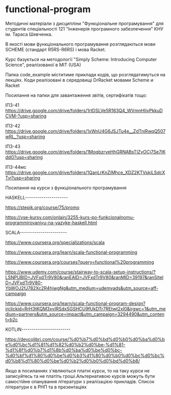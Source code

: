 # functional-program

Методичні матеріали з дисципліни "Функціональне програмування" для студентів спеціальності 121 "Інженерія програмного забезпечення" КНУ ім. Тараса Шевченка. 

В якості мови функціонального програмування розглядаються мови SCHEME (стандарт R5RS-R6RS)  і мова Racket. 

Курс базується на методології "Simply Scheme: Introducing Computer Science", реалізованої в MIT (USA)

Папка code_example міститиме приклади кодів, що розглядатимуться на лекціях.  Коди реалізовані в середовищі DrRacket мовами Scheme  и Racket

Посилання на папки для завантаження звітів, сертифікатів тощо:

ІПЗ-41   https://drive.google.com/drive/folders/1rtDSLVe5R183Q4_WVmnHIivPkkuDCVM-?usp=sharing

ІПЗ-42   https://drive.google.com/drive/folders/1xWnU4G6JSJTu4e__ZdTniRwqQ507wRL_?usp=sharing

ІПЗ-43   https://drive.google.com/drive/folders/1MoqbzryeHhGRNABsTIZyOCj7Se7IKddG?usp=sharing

ІПЗ-44мс https://drive.google.com/drive/folders/1QanLrKnZiMhce_XDZ2KTVskiLSdcXTvj?usp=sharing

 Посилання на курси з функціонального програмування
 
 HASKELL---------------------
 
 https://stepik.org/course/75/promo           
 
 https://vse-kursy.com/onlain/3255-kurs-po-funkcionalnomu-programmirovaniyu-na-yazyke-haskell.html 
 
 SCALA-----------------------
 
 https://www.coursera.org/specializations/scala            
 
 https://www.coursera.org/learn/scala-functional-programming
 
 https://www.coursera.org/courses?query=functional%20programming
 
 https://www.udemy.com/course/stairway-to-scala-setup-instructions/?LSNPUBID=JVFxdTr9V80&ranEAID=JVFxdTr9V80&ranMID=39197&ranSiteID=JVFxdTr9V80-YbWOJ2fJ782Xc2R4hjwgNg&utm_medium=udemyads&utm_source=aff-campaign
 
 https://www.coursera.org/learn/scala-functional-program-design?irclickid=RrH3tKQM3xyIRSdxSGSHCU9fUkDTr7REtwt2xI0&irgwc=1&utm_medium=partners&utm_source=impact&utm_campaign=3294490&utm_content=b2c
 
 KOTLIN------------------------
 
 https://devcolibri.com/course/%d0%b7%d0%bd%d0%b0%d0%ba%d0%be%d0%bc%d1%81%d1%82%d0%b2%d0%be-%d1%81-%d1%8f%d0%b7%d1%8b%d0%ba%d0%be%d0%bc-%d0%bf%d1%80%d0%be%d0%b3%d1%80%d0%b0%d0%bc%d0%bc%d0%b8%d1%80%d0%be%d0%b2%d0%b0%d0%bd%d0%b8/

Якщо в посиланнях з'являються платні курси, то на таку курси не записуйтесь та не платіть гроші.Альтернативою курсів можуть бути самостійне опанування літератури з реалізацією прикладів. Список літератури є в РНП та в презентаціях
 
 
